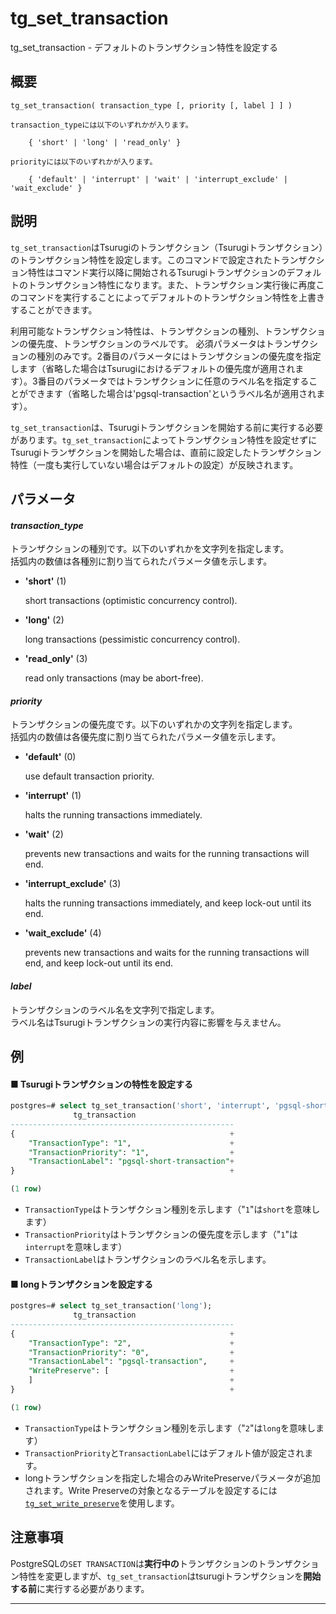 # tg_set_transaction

tg_set_transaction - デフォルトのトランザクション特性を設定する

## 概要

```
tg_set_transaction( transaction_type [, priority [, label ] ] )

transaction_typeには以下のいずれかが入ります。

    { 'short' | 'long' | 'read_only' }

priorityには以下のいずれかが入ります。

    { 'default' | 'interrupt' | 'wait' | 'interrupt_exclude' | 'wait_exclude' }
```

## 説明

`tg_set_transaction`はTsurugiのトランザクション（Tsurugiトランザクション）のトランザクション特性を設定します。このコマンドで設定されたトランザクション特性はコマンド実行以降に開始されるTsurugiトランザクションのデフォルトのトランザクション特性になります。また、トランザクション実行後に再度このコマンドを実行することによってデフォルトのトランザクション特性を上書きすることができます。

利用可能なトランザクション特性は、トランザクションの種別、トランザクションの優先度、トランザクションのラベルです。
必須パラメータはトランザクションの種別のみです。2番目のパラメータにはトランザクションの優先度を指定します（省略した場合はTsurugiにおけるデフォルトの優先度が適用されます）。3番目のパラメータではトランザクションに任意のラベル名を指定することができます（省略した場合は'pgsql-transaction'というラベル名が適用されます）。

`tg_set_transaction`は、Tsurugiトランザクションを開始する前に実行する必要があります。`tg_set_transaction`によってトランザクション特性を設定せずにTsurugiトランザクションを開始した場合は、直前に設定したトランザクション特性（一度も実行していない場合はデフォルトの設定）が反映されます。

## パラメータ

#### *transaction_type*  

トランザクションの種別です。以下のいずれかを文字列を指定します。  
括弧内の数値は各種別に割り当てられたパラメータ値を示します。

* **'short'**  (1)

    short transactions (optimistic concurrency control).

* **'long'**  (2)

    long transactions (pessimistic concurrency control).

* **'read_only'**  (3)

    read only transactions (may be abort-free).

#### *priority*  

トランザクションの優先度です。以下のいずれかの文字列を指定します。  
括弧内の数値は各優先度に割り当てられたパラメータ値を示します。

  * **'default'** (0)

     use default transaction priority.

  * **'interrupt'**  (1)

     halts the running transactions immediately.

  * **'wait'**  (2)

     prevents new transactions and waits for the running transactions will end.

  * **'interrupt_exclude'**  (3)

     halts the running transactions immediately, and keep lock-out until its end.

  * **'wait_exclude'**  (4)

     prevents new transactions and waits for the running transactions will end, and keep lock-out until its end.

#### *label*  

  トランザクションのラベル名を文字列で指定します。  
  ラベル名はTsurugiトランザクションの実行内容に影響を与えません。

## 例

#### ■ Tsurugiトランザクションの特性を設定する

  ```sql
  postgres=# select tg_set_transaction('short', 'interrupt', 'pgsql-short-transaction');
                tg_transaction
  --------------------------------------------------
  {                                                +
      "TransactionType": "1",                      +
      "TransactionPriority": "1",                  +
      "TransactionLabel": "pgsql-short-transaction"+
  }                                                +

  (1 row)
  ```

* `TransactionType`はトランザクション種別を示します（"`1`"は`short`を意味します）
* `TransactionPriority`はトランザクションの優先度を示します（"`1`"は`interrupt`を意味します）
* `TransactionLabel`はトランザクションのラベル名を示します。

#### ■ longトランザクションを設定する

  ```sql
  postgres=# select tg_set_transaction('long');
                tg_transaction
  --------------------------------------------------
  {                                                +
      "TransactionType": "2",                      +
      "TransactionPriority": "0",                  +
      "TransactionLabel": "pgsql-transaction",     +
      "WritePreserve": [                           +
      ]                                            +
  }                                                +

  (1 row)
  ```
* `TransactionType`はトランザクション種別を示します（"`2`"は`long`を意味します）
* `TransactionPriority`と`TransactionLabel`にはデフォルト値が設定されます。
* longトランザクションを指定した場合のみWritePreserveパラメータが追加されます。Write Preserveの対象となるテーブルを設定するには[`tg_set_write_preserve`](./tg_set_write_preserve.md)を使用します。

## 注意事項

PostgreSQLの`SET TRANSACTION`は**実行中の**トランザクションのトランザクション特性を変更しますが、`tg_set_transaction`はtsurugiトランザクションを**開始する前**に実行する必要があります。

---
